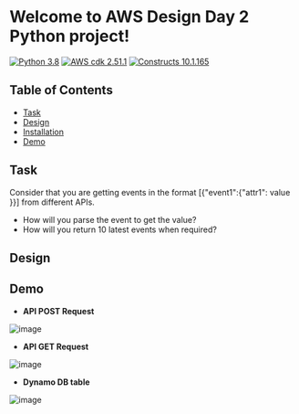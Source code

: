 # Welcome to AWS Design Day 2 Python project!


[![Python 3.8](https://img.shields.io/badge/python-3.8-blue.svg)](https://www.python.org/downloads/release/python-3810/)
[![AWS cdk 2.51.1](https://img.shields.io/badge/aws_cdk_lib-2.51.1-yellow.svg)](https://pypi.org/project/aws-cdk-lib/2.51.1/)
[![Constructs 10.1.165](https://img.shields.io/badge/constructs-10.1.165-red.svg)](https://pypi.org/project/constructs/10.1.165/)



## Table of Contents

- [Task](#task)
- [Design](#design)
- [Installation](#installation)
- [Demo](#demo)


## Task

Consider that you are getting events in the format [{"event1":{"attr1": value }}] from different APIs.
* How will you parse the event to get the value?
* How will you return 10 latest events when required?


## Design


## Demo

- <b> API POST Request </b>

![image](https://user-images.githubusercontent.com/121339168/235370565-c22de830-9111-4614-87a8-348b09041032.png)


- <b> API GET Request </b>

![image](https://user-images.githubusercontent.com/121339168/235370572-a4a9006e-5139-43bd-a795-a1606117b2e0.png)


- <b> Dynamo DB table </b>

![image](https://user-images.githubusercontent.com/121339168/235370609-d0d1a644-a779-42b1-86dd-acedb3acfdb5.png)


